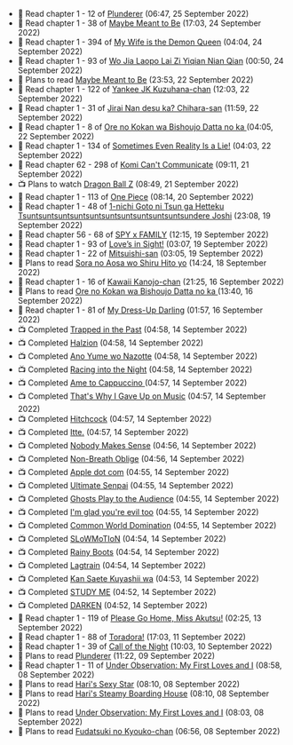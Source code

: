 <!-- ANILIST_ACTIVITY:start -->

-   📖 Read chapter 1 - 12 of [Plunderer](https://anilist.co/manga/85939) (06:47, 25 September 2022)
-   📖 Read chapter 1 - 38 of [Maybe Meant to Be](https://anilist.co/manga/146139) (17:03, 24 September 2022)
-   📖 Read chapter 1 - 394 of [My Wife is the Demon Queen](https://anilist.co/manga/107966) (04:04, 24 September 2022)
-   📖 Read chapter 1 - 93 of [Wo Jia Laopo Lai Zi Yiqian Nian Qian](https://anilist.co/manga/146267) (00:50, 24 September 2022)
-   📖 Plans to read [Maybe Meant to Be](https://anilist.co/manga/146139) (23:53, 22 September 2022)
-   📖 Read chapter 1 - 122 of [Yankee JK Kuzuhana-chan](https://anilist.co/manga/116822) (12:03, 22 September 2022)
-   📖 Read chapter 1 - 31 of [Jirai Nan desu ka? Chihara-san](https://anilist.co/manga/137714) (11:59, 22 September 2022)
-   📖 Read chapter 1 - 8 of [Ore no Kokan wa Bishoujo Datta no ka ](https://anilist.co/manga/147902) (04:05, 22 September 2022)
-   📖 Read chapter 1 - 134 of [Sometimes Even Reality Is a Lie!](https://anilist.co/manga/113076) (04:03, 22 September 2022)
-   📖 Read chapter 62 - 298 of [Komi Can't Communicate](https://anilist.co/manga/97852) (09:11, 21 September 2022)
-   📺 Plans to watch [Dragon Ball Z](https://anilist.co/anime/813) (08:49, 21 September 2022)
-   📖 Read chapter 1 - 113 of [One Piece](https://anilist.co/manga/30013) (08:14, 20 September 2022)
-   📖 Read chapter 1 - 48 of [1-nichi Goto ni Tsun ga Hetteku Tsuntsuntsuntsuntsuntsuntsuntsuntsuntsuntsundere Joshi](https://anilist.co/manga/152855) (23:08, 19 September 2022)
-   📖 Read chapter 56 - 68 of [SPY x FAMILY](https://anilist.co/manga/108556) (12:15, 19 September 2022)
-   📖 Read chapter 1 - 93 of [Love’s in Sight!](https://anilist.co/manga/107445) (03:07, 19 September 2022)
-   📖 Read chapter 1 - 22 of [Mitsuishi-san](https://anilist.co/manga/126488) (03:05, 19 September 2022)
-   📖 Plans to read [Sora no Aosa wo Shiru Hito yo](https://anilist.co/manga/112910) (14:24, 18 September 2022)
-   📖 Read chapter 1 - 16 of [Kawaii Kanojo-chan](https://anilist.co/manga/144155) (21:25, 16 September 2022)
-   📖 Plans to read [Ore no Kokan wa Bishoujo Datta no ka ](https://anilist.co/manga/147902) (13:40, 16 September 2022)
-   📖 Read chapter 1 - 81 of [My Dress-Up Darling](https://anilist.co/manga/101583) (01:57, 16 September 2022)
-   📺 Completed [Trapped in the Past](https://anilist.co/anime/123436) (04:58, 14 September 2022)
-   📺 Completed [Halzion](https://anilist.co/anime/130156) (04:58, 14 September 2022)
-   📺 Completed [Ano Yume wo Nazotte](https://anilist.co/anime/130246) (04:58, 14 September 2022)
-   📺 Completed [Racing into the Night](https://anilist.co/anime/126914) (04:58, 14 September 2022)
-   📺 Completed [Ame to Cappuccino ](https://anilist.co/anime/116329) (04:57, 14 September 2022)
-   📺 Completed [That's Why I Gave Up on Music](https://anilist.co/anime/116327) (04:57, 14 September 2022)
-   📺 Completed [Hitchcock](https://anilist.co/anime/115315) (04:57, 14 September 2022)
-   📺 Completed [Itte.](https://anilist.co/anime/114039) (04:57, 14 September 2022)
-   📺 Completed [Nobody Makes Sense](https://anilist.co/anime/108850) (04:56, 14 September 2022)
-   📺 Completed [Non-Breath Oblige](https://anilist.co/anime/140878) (04:56, 14 September 2022)
-   📺 Completed [Apple dot com](https://anilist.co/anime/108849) (04:55, 14 September 2022)
-   📺 Completed [Ultimate Senpai](https://anilist.co/anime/112793) (04:55, 14 September 2022)
-   📺 Completed [Ghosts Play to the Audience](https://anilist.co/anime/112141) (04:55, 14 September 2022)
-   📺 Completed [I'm glad you're evil too](https://anilist.co/anime/119940) (04:55, 14 September 2022)
-   📺 Completed [Common World Domination](https://anilist.co/anime/108757) (04:55, 14 September 2022)
-   📺 Completed [SLoWMoTIoN](https://anilist.co/anime/112144) (04:54, 14 September 2022)
-   📺 Completed [Rainy Boots](https://anilist.co/anime/137916) (04:54, 14 September 2022)
-   📺 Completed [Lagtrain](https://anilist.co/anime/139809) (04:54, 14 September 2022)
-   📺 Completed [Kan Saete Kuyashii wa](https://anilist.co/anime/131755) (04:53, 14 September 2022)
-   📺 Completed [STUDY ME](https://anilist.co/anime/118609) (04:52, 14 September 2022)
-   📺 Completed [DARKEN](https://anilist.co/anime/128752) (04:52, 14 September 2022)
-   📖 Read chapter 1 - 119 of [Please Go Home, Miss Akutsu!](https://anilist.co/manga/113501) (02:25, 13 September 2022)
-   📖 Read chapter 1 - 88 of [Toradora!](https://anilist.co/manga/34368) (17:03, 11 September 2022)
-   📖 Read chapter 1 - 39 of [Call of the Night](https://anilist.co/manga/111233) (10:03, 10 September 2022)
-   📖 Plans to read [Plunderer](https://anilist.co/manga/85939) (11:22, 09 September 2022)
-   📖 Read chapter 1 - 11 of [Under Observation: My First Loves and I](https://anilist.co/manga/103864) (08:58, 08 September 2022)
-   📖 Plans to read [Hari's Sexy Star](https://anilist.co/manga/101475) (08:10, 08 September 2022)
-   📖 Plans to read [Hari's Steamy Boarding House](https://anilist.co/manga/97632) (08:10, 08 September 2022)
-   📖 Plans to read [Under Observation: My First Loves and I](https://anilist.co/manga/103864) (08:03, 08 September 2022)
-   📖 Plans to read [Fudatsuki no Kyouko-chan](https://anilist.co/manga/85915) (06:56, 08 September 2022)

<!-- ANILIST_ACTIVITY:end -->
